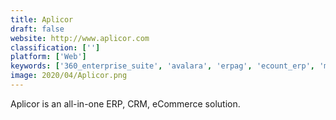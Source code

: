 ```yaml
---
title: Aplicor
draft: false 
website: http://www.aplicor.com
classification: ['']
platform: ['Web']
keywords: ['360_enterprise_suite', 'avalara', 'erpag', 'ecount_erp', 'mie_trak_pro', 'microsoft_dynamics_nav', 'multiview', 'netsuite', 'realtrac', 'sap_business_one', 'servman', 'statii', 'validis', 'abas_erp', 'entree']
image: 2020/04/Aplicor.png
---
```

Aplicor is an all-in-one ERP, CRM, eCommerce solution.